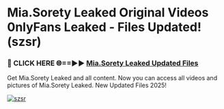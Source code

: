 # Mia.Sorety Leaked Original Videos 0nlyFans Leaked - Files Updated! (szsr)

<h3>🔴 CLICK HERE 🌐==►► <a href="https://tinyurl.com/2m67pmp6" rel="nofollow">Mia.Sorety Leaked Updated Files</a></h3>

Get Mia.Sorety Leaked and all content. Now you can access all videos and pictures of Mia.Sorety Leaked. New Updated Files 2025!

[![szsr](https://i.imgur.com/H4QAA4z.gif)](https://tinyurl.com/2m67pmp6)